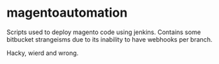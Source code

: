 # magentoautomation

Scripts used to deploy magento code using jenkins.
Contains some bitbucket strangeisms due to its inability to have webhooks per branch.

Hacky, wierd and wrong.
